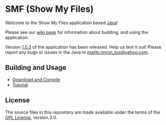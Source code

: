 # SMF (Show My Files)
Welcome to the Show My Files application based [Java](https://www.java.com/en/ "Java")!

Please see our [wiki page](https://github.com/imron02/SMF/wiki) for information about building, and using the application.

  Version [1.0.3](https://github.com/imron02/SMF/releases)
  of the application has been released. Help us test it out!
  Please report any bugs or issues in the Java to <mailto:imron_tux@yahoo.com>.

## Building and Usage

 - [Download and Compile](https://github.com/imron02/SMF/wiki)
 - [Tutorial]()

## License

  The source files in this repository are made available under the terms of the
  [GPL License](https://github.com/imron02/SMF/blob/master/LICENSE "GPLv3"), version 3.0.